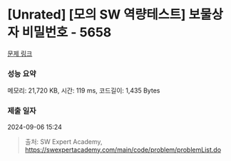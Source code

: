 # [Unrated] [모의 SW 역량테스트] 보물상자 비밀번호 - 5658 

[문제 링크](https://swexpertacademy.com/main/code/problem/problemDetail.do?contestProbId=AWXRUN9KfZ8DFAUo) 

### 성능 요약

메모리: 21,720 KB, 시간: 119 ms, 코드길이: 1,435 Bytes

### 제출 일자

2024-09-06 15:24



> 출처: SW Expert Academy, https://swexpertacademy.com/main/code/problem/problemList.do